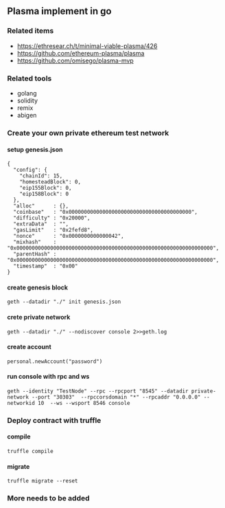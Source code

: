 ## Plasma implement in go

###  Related items

- https://ethresear.ch/t/minimal-viable-plasma/426
- https://github.com/ethereum-plasma/plasma
- https://github.com/omisego/plasma-mvp

### Related tools

- golang
- solidity
- remix
- abigen

### Create your own private ethereum test network

#### setup genesis.json

```
{
  "config": {
    "chainId": 15,
    "homesteadBlock": 0,
    "eip155Block": 0,
    "eip158Block": 0
  },
  "alloc"      : {},
  "coinbase"   : "0x0000000000000000000000000000000000000000",
  "difficulty" : "0x20000",
  "extraData"  : "",
  "gasLimit"   : "0x2fefd8",
  "nonce"      : "0x0000000000000042",
  "mixhash"    : "0x0000000000000000000000000000000000000000000000000000000000000000",
  "parentHash" : "0x0000000000000000000000000000000000000000000000000000000000000000",
  "timestamp"  : "0x00"
}

```

#### create genesis block

```
geth --datadir "./" init genesis.json
```

#### crete private network

```
geth --datadir "./" --nodiscover console 2>>geth.log
```

#### create account

```
personal.newAccount("password")
```

#### run console with rpc and ws

```
geth --identity "TestNode" --rpc --rpcport "8545" --datadir private-network --port "30303"  --rpccorsdomain "*" --rpcaddr "0.0.0.0" --networkid 10  --ws --wsport 8546 console
```

### Deploy contract with truffle

#### compile

```
truffle compile
```

#### migrate

```
truffle migrate --reset
```


### More needs to be added